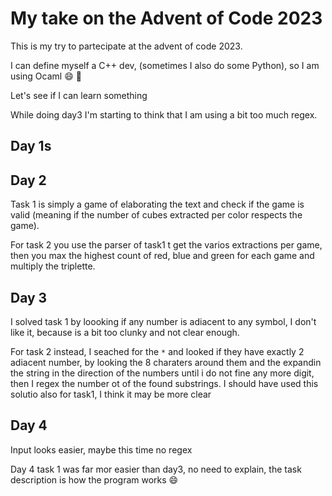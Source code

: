 # My take on the Advent of Code 2023

This is my try to partecipate at the advent of code 2023.

I can define myself a C++ dev, (sometimes I also do some Python), so I am using Ocaml :smile:
:camel:

Let's see if I can learn something

While doing day3 I'm starting to think that I am using a bit too much regex.
## Day 1s


## Day 2
Task 1 is simply a game of elaborating the text and check if the game is valid (meaning if the number of cubes extracted per color respects the game).

For task 2 you use the parser of task1 t get the varios extractions per game, then you max the highest count of red, blue and green for each game and multiply the triplette.

## Day 3
I solved task 1 by loooking if any number is adiacent to any symbol, I don't like it, because is a bit too clunky and not clear enough.

For task 2 instead, I seached for the `*` and looked if they have exactly 2 adiacent number, by looking the 8 charaters around them and the expandin the string in the direction of the numbers until i do not fine any more digit, then I regex the number ot of the found substrings. I should have used this solutio also for task1, I think it may be more clear

## Day 4

Input looks easier, maybe this time no regex

Day 4 task 1 was far mor easier than day3, no need to explain, the task description is how the program works :smile: